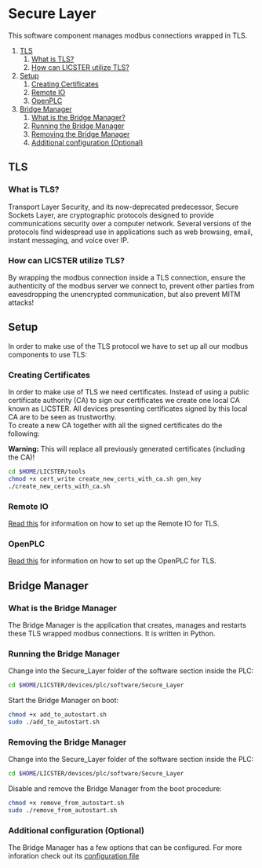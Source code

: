 # Secure Layer
This software component manages modbus connections wrapped in TLS.

1. [TLS](#tls)
   1. [What is TLS?](#what-is-tls)
   2. [How can LICSTER utilize TLS?](#how-can-licster-utilize-tls)
2. [Setup](#setup)
   1. [Creating Certificates](#creating-certificates)
   2. [Remote IO](#remote-io)
   3. [OpenPLC](#openplc)
3. [Bridge Manager](#bridge-manager)
   1. [What is the Bridge Manager?](#what-is-the-bridge-manager)
   2. [Running the Bridge Manager](#running-the-bridge-manager)
   3. [Removing the Bridge Manager](#removing-the-bridge-manager)
   4. [Additional configuration (Optional)](#additional-configuration-optional)

## TLS
### What is TLS?
Transport Layer Security, and its now-deprecated predecessor, Secure Sockets Layer, are cryptographic protocols designed to provide communications security over a computer network. Several versions of the protocols find widespread use in applications such as web browsing, email, instant messaging, and voice over IP.

### How can LICSTER utilize TLS?
By wrapping the modbus connection inside a TLS connection, ensure the authenticity of the modbus server we connect to, prevent other parties from eavesdropping the unencrypted communication, but also prevent MITM attacks!

## Setup
In order to make use of the TLS protocol we have to set up all our modbus components to use TLS:

### Creating Certificates
In order to make use of TLS we need certificates. Instead of using a public certificate authority (CA) to sign our certificates we create one local CA known as LICSTER. All devices presenting certificates signed by this local CA are to be seen as trustworthy.  
To create a new CA together with all the signed certificates do the following:

**Warning:** This will replace all previously generated certificates (including the CA)!

```sh
cd $HOME/LICSTER/tools
chmod +x cert_write create_new_certs_with_ca.sh gen_key
./create_new_certs_with_ca.sh
```

### Remote IO
[Read this](/devices/remote_io/software/README.md#building-tls-optional) for information on how to set up the Remote IO for TLS.

### OpenPLC
[Read this](/devices/plc/README.md#running-the-openplc-in-tls-mode) for information on how to set up the OpenPLC for TLS.

## Bridge Manager
### What is the Bridge Manager
The Bridge Manager is the application that creates, manages and restarts these TLS wrapped modbus connections. It is written in Python.

### Running the Bridge Manager
Change into the Secure_Layer folder of the software section inside the PLC:
```sh
cd $HOME/LICSTER/devices/plc/software/Secure_Layer
```

Start the Bridge Manager on boot:
```sh
chmod +x add_to_autostart.sh
sudo ./add_to_autostart.sh
```

### Removing the Bridge Manager
Change into the Secure_Layer folder of the software section inside the PLC:
```sh
cd $HOME/LICSTER/devices/plc/software/Secure_Layer
```

Disable and remove the Bridge Manager from the boot procedure:
```sh
chmod +x remove_from_autostart.sh
sudo ./remove_from_autostart.sh
```


### Additional configuration (Optional)
The Bridge Manager has a few options that can be configured. For more inforation check out its [configuration file](config.ini)